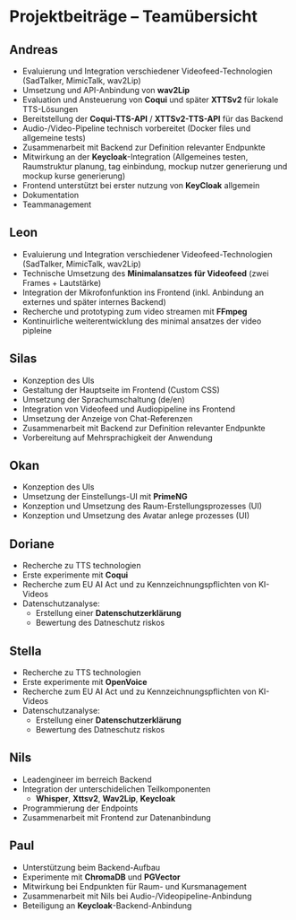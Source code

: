# Projektbeiträge – Teamübersicht

## Andreas
- Evaluierung und Integration verschiedener Videofeed-Technologien (SadTalker, MimicTalk, wav2Lip)
- Umsetzung und API-Anbindung von **wav2Lip**
- Evaluation und Ansteuerung von **Coqui** und später **XTTSv2** für lokale TTS-Lösungen
- Bereitstellung der **Coqui-TTS-API** / **XTTSv2-TTS-API** für das Backend
- Audio-/Video-Pipeline technisch vorbereitet (Docker files und allgemeine tests)
- Zusammenarbeit mit Backend zur Definition relevanter Endpunkte
- Mitwirkung an der **Keycloak**-Integration (Allgemeines testen, Raumstruktur planung, tag einbindung, mockup nutzer generierung und mockup kurse generierung)
- Frontend unterstützt bei erster nutzung von **KeyCloak** allgemein
- Dokumentation
- Teammanagement

## Leon
- Evaluierung und Integration verschiedener Videofeed-Technologien (SadTalker, MimicTalk, wav2Lip)
- Technische Umsetzung des **Minimalansatzes für Videofeed** (zwei Frames + Lautstärke)
- Integration der Mikrofonfunktion ins Frontend (inkl. Anbindung an externes und später internes Backend)
- Recherche und prototyping zum video streamen mit **FFmpeg**
- Kontinuirliche weiterentwicklung des minimal ansatzes der video pipleine

## Silas
- Konzeption des UIs 
- Gestaltung der Hauptseite im Frontend (Custom CSS)
- Umsetzung der Sprachumschaltung (de/en)
- Integration von Videofeed und Audiopipeline ins Frontend
- Umsetzung der Anzeige von Chat-Referenzen
- Zusammenarbeit mit Backend zur Definition relevanter Endpunkte
- Vorbereitung auf Mehrsprachigkeit der Anwendung

## Okan
- Konzeption des UIs 
- Umsetzung der Einstellungs-UI mit **PrimeNG**
- Konzeption und Umsetzung des Raum-Erstellungsprozesses (UI)
- Konzeption und Umsetzung des Avatar anlege prozesses (UI)

## Doriane
- Recherche zu TTS technologien
- Erste experimente mit **Coqui**
- Recherche zum EU AI Act und zu Kennzeichnungspflichten von KI-Videos
- Datenschutzanalyse:
  - Erstellung einer **Datenschutzerklärung** 
  - Bewertung des Datneschutz riskos

## Stella
- Recherche zu TTS technologien
- Erste experimente mit **OpenVoice**
- Recherche zum EU AI Act und zu Kennzeichnungspflichten von KI-Videos
- Datenschutzanalyse:
  - Erstellung einer **Datenschutzerklärung** 
  - Bewertung des Datneschutz riskos

## Nils
- Leadengineer im berreich Backend 
- Integration der unterschidelichen Teilkomponenten
    - **Whisper**, **Xttsv2**, **Wav2Lip**, **Keycloak**
- Programmierung der Endpoints
- Zusammenarbeit mit Frontend zur Datenanbindung

## Paul
- Unterstützung beim Backend-Aufbau
- Experimente mit **ChromaDB** und **PGVector**
- Mitwirkung bei Endpunkten für Raum- und Kursmanagement
- Zusammenarbeit mit Nils bei Audio-/Videopipeline-Anbindung
- Beteiligung an **Keycloak**-Backend-Anbindung

